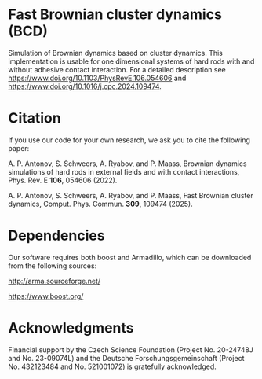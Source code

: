 # Fast Brownian cluster dynamics (BCD)
Simulation of Brownian dynamics based on cluster dynamics. This implementation is usable for one dimensional systems of hard rods with and without adhesive contact interaction. For a detailed description see https://www.doi.org/10.1103/PhysRevE.106.054606 and https://www.doi.org/10.1016/j.cpc.2024.109474.

# Citation 
If you use our code for your own research, we ask you to cite the following paper:

A. P. Antonov, S. Schweers, A. Ryabov, and P. Maass, Brownian dynamics simulations of hard rods in external fields and with contact interactions, Phys. Rev. E **106**, 054606 (2022).

A. P. Antonov, S. Schweers, A. Ryabov, and P. Maass, Fast Brownian cluster dynamics, Comput. Phys. Commun. **309**, 109474 (2025).

# Dependencies
Our software requires both boost and Armadillo, which can be downloaded from the following sources:

http://arma.sourceforge.net/

https://www.boost.org/

# Acknowledgments
Financial support by the Czech Science Foundation (Project No. 20-24748J and No. 23-09074L) and the Deutsche Forschungsgemeinschaft (Project No. 432123484 and No. 521001072) is gratefully acknowledged.

